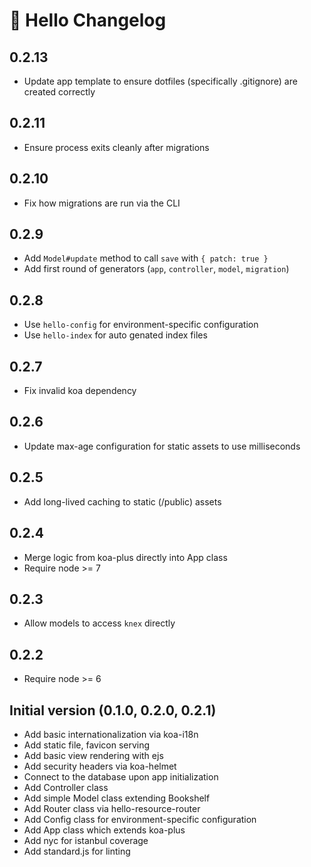 # 👋 Hello Changelog

## 0.2.13

* Update app template to ensure dotfiles (specifically .gitignore) are created correctly

## 0.2.11

* Ensure process exits cleanly after migrations

## 0.2.10

* Fix how migrations are run via the CLI

## 0.2.9

* Add `Model#update` method to call `save` with `{ patch: true }`
* Add first round of generators (`app`, `controller`, `model`, `migration`)

## 0.2.8

* Use `hello-config` for environment-specific configuration
* Use `hello-index` for auto genated index files

## 0.2.7

* Fix invalid koa dependency

## 0.2.6

* Update max-age configuration for static assets to use milliseconds

## 0.2.5

* Add long-lived caching to static (/public) assets

## 0.2.4

* Merge logic from koa-plus directly into App class
* Require node >= 7

## 0.2.3

* Allow models to access `knex` directly

## 0.2.2

* Require node >= 6

## Initial version (0.1.0, 0.2.0, 0.2.1)

* Add basic internationalization via koa-i18n
* Add static file, favicon serving
* Add basic view rendering with ejs
* Add security headers via koa-helmet
* Connect to the database upon app initialization
* Add Controller class
* Add simple Model class extending Bookshelf
* Add Router class via hello-resource-router
* Add Config class for environment-specific configuration
* Add App class which extends koa-plus
* Add nyc for istanbul coverage
* Add standard.js for linting
